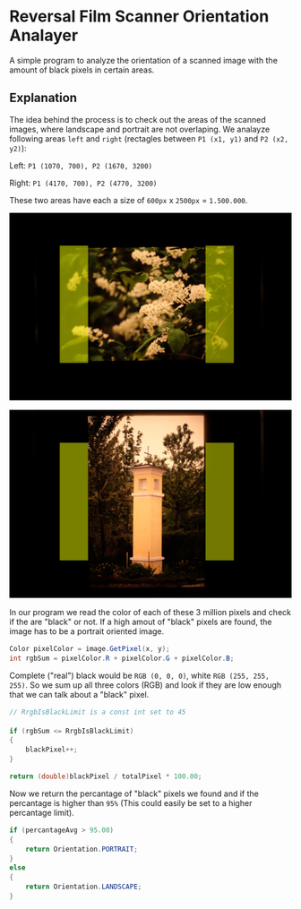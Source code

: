 # Reversal Film Scanner Orientation Analayer
A simple program to analyze the orientation of a scanned image with the amount of black pixels in certain areas.

## Explanation
The idea behind the process is to check out the areas of the scanned images, where landscape and portrait are not overlaping.
We analayze following areas `left` and `right` (rectagles between `P1 (x1, y1)` and `P2 (x2, y2)`):

Left: `P1 (1070, 700), P2 (1670, 3200)`

Right: `P1 (4170, 700), P2 (4770, 3200)`

These two areas have each a size of `600px` x `2500px` = `1.500.000`.

![Landscape](https://raw.githubusercontent.com/JakobVesely/reversal-film-scanner-orientation-analyzer/master/docs/areas_landscape.jpg)

![Portrait](https://raw.githubusercontent.com/JakobVesely/reversal-film-scanner-orientation-analyzer/master/docs/areas_portrait.jpg)

In our program we read the color of each of these 3 million pixels and check if the are "black" or not. If a high amout of "black" pixels are found, the image has to be a portrait oriented image.

```csharp
Color pixelColor = image.GetPixel(x, y);
int rgbSum = pixelColor.R + pixelColor.G + pixelColor.B;
```

Complete ("real") black would be `RGB (0, 0, 0)`, white `RGB (255, 255, 255)`. So we sum up all three colors (RGB) and look if they are low enough that we can talk about a "black" pixel.

```csharp
// RrgbIsBlackLimit is a const int set to 45

if (rgbSum <= RrgbIsBlackLimit)
{
    blackPixel++;
}
```

```csharp
return (double)blackPixel / totalPixel * 100.00;
```

Now we return the percantage of "black" pixels we found and if the percantage is higher than `95%` (This could easily be set to a higher percantage limit).

```csharp
if (percantageAvg > 95.00)
{
    return Orientation.PORTRAIT;
}
else
{
    return Orientation.LANDSCAPE;
}
```